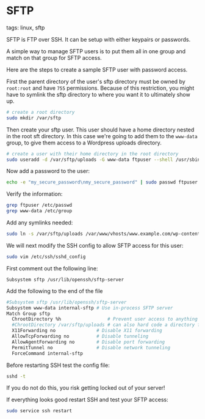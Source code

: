 # SFTP

tags: linux, sftp

SFTP is FTP over SSH. It can be setup with either keypairs or passwords.

A simple way to manage SFTP users is to put them all in one group and match on that group for SFTP access.

Here are the steps to create a sample SFTP user with password access.

First the parent directory of the user's sftp directory must be owned by `root:root` and have `755` permissions. Because of this restriction, you might have to symlink the sftp directory to where you want it to ultimately show up.

```bash
# create a root directory
sudo mkdir /var/sftp
```

Then create your sftp user. This user should have a home directory nested in the root sft directory. In this case we're going to add them to the `www-data` group, to give them access to a Wordpress uploads directory.

```bash
# create a user with their home directory in the root directory
sudo useradd -d /var/sftp/uploads -G www-data ftpuser --shell /usr/sbin/nologin
```

Now add a password to the user:

```bash
echo -e "my_secure_password\nmy_secure_password" | sudo passwd ftpuser
```

Verify the information:

```bash
grep ftpuser /etc/passwd
grep www-data /etc/group
```

Add any symlinks needed:

```bash
sudo ln -s /var/sftp/uploads /var/www/vhosts/www.example.com/wp-content/uploads
```

We will next modify the SSH config to allow SFTP access for this user:

```bash
sudo vim /etc/ssh/sshd_config
```

First comment out the following line:

```
Subsystem sftp /usr/lib/openssh/sftp-server
```

Add the following to the end of the file

```bash
#Subsystem sftp /usr/lib/openssh/sftp-server
Subsystem www-data internal-sftp # Use in-process SFTP server
Match Group sftp
  ChrootDirectory %h                 # Prevent user access to anything beyond their home folder
  #ChrootDirectory /var/sftp/uploads # can also hard code a directory for ChrootDirectory   
  X11Forwarding no               # Disable X11 forwarding
  AllowTcpForwarding no          # Disable tunneling
  AllowAgentForwarding no        # Disable port forwarding
  PermitTunnel no                # Disable network tunneling
  ForceCommand internal-sftp 
```

Before restarting SSH test the config file:

```bash
sshd -t
```

If you do not do this, you risk getting locked out of your server!

If everything looks good restart SSH and test your SFTP access:

```bash
sudo service ssh restart
```
